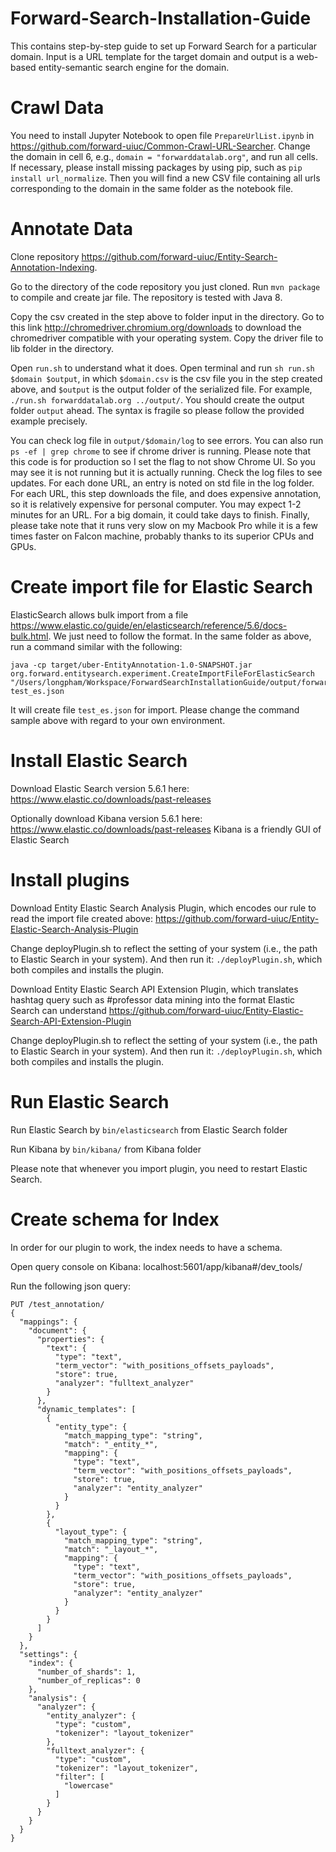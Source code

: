 # Forward-Search-Installation-Guide
This contains step-by-step guide to set up Forward Search for a particular domain. Input is a URL template for the target domain and output is a web-based entity-semantic search engine for the domain.

# Crawl Data
You need to install Jupyter Notebook to open file `PrepareUrlList.ipynb` in https://github.com/forward-uiuc/Common-Crawl-URL-Searcher. Change the domain in cell 6, e.g., `domain = "forwarddatalab.org"`, and run all cells. If necessary, please install missing packages by using pip, such as `pip install url_normalize`. Then you will find a new CSV file containing all urls corresponding to the domain in the same folder as the notebook file.

# Annotate Data
Clone repository https://github.com/forward-uiuc/Entity-Search-Annotation-Indexing. 

Go to the directory of the code repository you just cloned. Run `mvn package` to compile and create jar file. The repository is tested with Java 8.

Copy the csv created in the step above to folder input in the directory.
Go to this link http://chromedriver.chromium.org/downloads to download the chromedriver compatible with your operating system. Copy the driver file to lib folder in the directory. 

Open `run.sh` to understand what it does. Open terminal and run `sh run.sh $domain $output`, in which `$domain.csv` is the csv file you in the step created above, and `$output` is the output folder of the serialized file. For example, `./run.sh forwarddatalab.org ../output/`.  You should create the output folder `output` ahead. The syntax is fragile so please follow the provided example precisely.

You can check log file in `output/$domain/log` to see errors. You can also run `ps -ef | grep chrome` to see if chrome driver is running. Please note that this code is for production so I set the flag to not show Chrome UI. So you may see it is not running but it is actually running. Check the log files to see updates. For each done URL, an entry is noted on std file in the log folder. For each URL, this step downloads the file, and does expensive annotation, so it is relatively expensive for personal computer. You may expect 1-2 minutes for an URL. For a big domain, it could take days to finish. Finally, please take note that it runs very slow on my Macbook Pro while it is a few times faster on Falcon machine, probably thanks to its superior CPUs and GPUs.

# Create import file for Elastic Search
ElasticSearch allows bulk import from a file https://www.elastic.co/guide/en/elasticsearch/reference/5.6/docs-bulk.html. We just need to follow the format. In the same folder as above, run a command similar with the following:
```
java -cp target/uber-EntityAnnotation-1.0-SNAPSHOT.jar org.forward.entitysearch.experiment.CreateImportFileForElasticSearch "/Users/longpham/Workspace/ForwardSearchInstallationGuide/output/forwarddatalab.org/data" test_es.json
```
It will create file `test_es.json` for import. Please change the command sample above with regard to your own environment.

# Install Elastic Search

Download Elastic Search version 5.6.1 here: https://www.elastic.co/downloads/past-releases 

Optionally download Kibana version 5.6.1 here: https://www.elastic.co/downloads/past-releases Kibana is a friendly GUI of Elastic Search

# Install plugins

Download Entity Elastic Search Analysis Plugin, which encodes our rule to read the import file created above: https://github.com/forward-uiuc/Entity-Elastic-Search-Analysis-Plugin

Change deployPlugin.sh to reflect the setting of your system (i.e., the path to Elastic Search in your system). And then run it: `./deployPlugin.sh`, which both compiles and installs the plugin.

Download Entity Elastic Search API Extension Plugin, which translates hashtag query such as #professor data mining into the format Elastic Search can understand https://github.com/forward-uiuc/Entity-Elastic-Search-API-Extension-Plugin

Change deployPlugin.sh to reflect the setting of your system (i.e., the path to Elastic Search in your system). And then run it: `./deployPlugin.sh`, which both compiles and installs the plugin.

# Run Elastic Search

Run Elastic Search by `bin/elasticsearch` from Elastic Search folder

Run Kibana by `bin/kibana/` from Kibana folder

Please note that whenever you import plugin, you need to restart Elastic Search.

# Create schema for Index

In order for our plugin to work, the index needs to have a schema.

Open query console on Kibana: localhost:5601/app/kibana#/dev_tools/

Run the following json query:

```
PUT /test_annotation/
{
  "mappings": {
    "document": {
      "properties": {
        "text": {
          "type": "text",
          "term_vector": "with_positions_offsets_payloads",
          "store": true,
          "analyzer": "fulltext_analyzer"
        }
      },
      "dynamic_templates": [
        {
          "entity_type": {
            "match_mapping_type": "string",
            "match": "_entity_*",
            "mapping": {
              "type": "text",
              "term_vector": "with_positions_offsets_payloads",
              "store": true,
              "analyzer": "entity_analyzer"
            }
          }
        },
        {
          "layout_type": {
            "match_mapping_type": "string",
            "match": "_layout_*",
            "mapping": {
              "type": "text",
              "term_vector": "with_positions_offsets_payloads",
              "store": true,
              "analyzer": "entity_analyzer"
            }
          }
        }
      ]
    }
  },
  "settings": {
    "index": {
      "number_of_shards": 1,
      "number_of_replicas": 0
    },
    "analysis": {
      "analyzer": {
        "entity_analyzer": {
          "type": "custom",
          "tokenizer": "layout_tokenizer"
        },
        "fulltext_analyzer": {
          "type": "custom",
          "tokenizer": "layout_tokenizer",
          "filter": [
            "lowercase"
          ]
        }
      }
    }
  }
}
```





